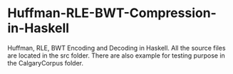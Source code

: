 # Huffman-RLE-BWT-Compression-in-Haskell
Huffman, RLE, BWT Encoding and Decoding in Haskell. All the source files are located in the src folder. There are also example for testing purpose in the CalgaryCorpus folder.

